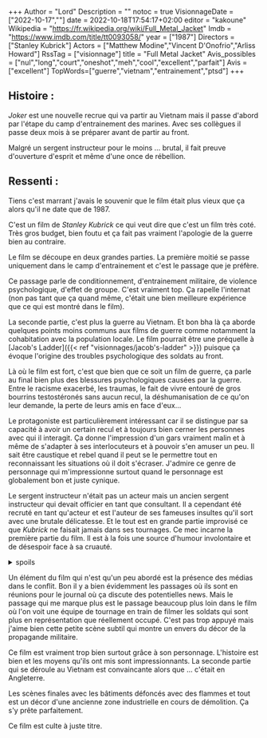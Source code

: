 +++
Author = "Lord"
Description = ""
notoc = true
VisionnageDate = ["2022-10-17",""]
date = 2022-10-18T17:54:17+02:00
editor = "kakoune"
Wikipedia = "https://fr.wikipedia.org/wiki/Full_Metal_Jacket"
Imdb = "https://www.imdb.com/title/tt0093058/"
year = ["1987"]
Directors = ["Stanley Kubrick"]
Actors = ["Matthew Modine","Vincent D'Onofrio","Arliss Howard"]
RssTag = ["visionnage"]
title = "Full Metal Jacket"
Avis_possibles = ["nul","long","court","oneshot","meh","cool","excellent","parfait"]
Avis = ["excellent"] 
TopWords=["guerre","vietnam","entrainement","ptsd"]
+++
## Histoire :
*Joker* est une nouvelle recrue qui va partir au Vietnam mais il passe d'abord par l'étape du camp d'entrainement des marines.
Avec ses collègues il passe deux mois à se préparer avant de partir au front.

Malgré un sergent instructeur pour le moins … brutal, il fait preuve d'ouverture d'esprit et même d'une once de rébellion.

## Ressenti :
Tiens c'est marrant j'avais le souvenir que le film était plus vieux que ça alors qu'il ne date que de 1987.

C'est un film de *Stanley Kubrick* ce qui veut dire que c'est un film très coté.
Très gros budget, bien foutu et ça fait pas vraiment l'apologie de la guerre bien au contraire.

Le film se découpe en deux grandes parties.
La première moitié se passe uniquement dans le camp d'entrainement et c'est le passage que je préfère.

Ce passage parle de conditionnement, d'entrainement militaire, de violence psychologique, d'effet de groupe.
C'est vraiment top.
Ça rapelle l'internat (non pas tant que ça quand même, c'était une bien meilleure expérience que ce qui est montré dans le film).

La seconde partie, c'est plus la guerre au Vietnam.
Et bon bha là ça aborde quelques points moins communs aux films de guerre comme notamment la cohabitation avec la population locale.
Le film pourrait être une préquelle à [Jacob's Ladder]({{< ref "visionnages/jacob's-ladder" >}}) puisque ça évoque l'origine des troubles psychologique des soldats au front.

Là où le film est fort, c'est que bien que ce soit un film de guerre, ça parle au final bien plus des blessures psychologiques causées par la guerre.
Entre le racisme exacerbé, les traumas, le fait de vivre entouré de gros bourrins testostéronés sans aucun recul, la déshumanisation de ce qu'on leur demande, la perte de leurs amis en face d'eux…

Le protagoniste est particulièrement intéressant car il se distingue par sa capacité à avoir un certain recul et à toujours bien cerner les personnes avec qui il interagit.
Ça donne l'impression d'un gars vraiment malin et à même de s'adapter à ses interlocuteurs et à pouvoir s'en amuser un peu.
Il sait être caustique et rebel quand il peut se le permettre tout en reconnaissant les situations où il doit s'écraser.
J'admire ce genre de personnage qui m'impressionne surtout quand le personnage est globalement bon et juste cynique.

Le sergent instructeur n'était pas un acteur mais un ancien sergent instructeur qui devait officier en tant que consultant.
Il a cependant été recruté en tant qu'acteur et est l'auteur de ses fameuses insultes qu'il sort avec une brutale délicatesse.
Et le tout est en grande partie improvisé ce que *Kubrick* ne faisait jamais dans ses tournages.
Ce mec incarne la première partie du film.
Il est à la fois une source d'humour involontaire et de désespoir face à sa cruauté.

<details><summary>spoils</summary>

Ce qui fout les boules à chaque fois c'est de voir que *Gomer Pyle* fini par dérailler à la toute fin.
Alors que son calvaire de l'entrainement s'achève et qu'il s'en libère (mais pour finalement partir à la guerre…), c'est là qu'il perd pied et crève l'instructeur avant de se suicider.

</details>

Un élément du film qui n'est qu'un peu abordé est la présence des médias dans le conflit.
Bon il y a bien évidemment les passages où ils sont en réunions pour le journal où ça discute des potentielles news.
Mais le passage qui me marque plus est le passage beaucoup plus loin dans le film où l'on voit une équipe de tournage en train de filmer les soldats qui sont plus en représentation que réellement occupé.
C'est pas trop appuyé mais j'aime bien cette petite scène subtil qui montre un envers du décor de la propagande militaire.

Ce film est vraiment trop bien surtout grâce à son personnage.
L'histoire est bien et les moyens qu'ils ont mis sont impressionnants.
La seconde partie qui se déroule au Vietnam est convaincante alors que … c'était en Angleterre.

Les scènes finales avec les bâtiments défoncés avec des flammes et tout est un décor d'une ancienne zone industrielle en cours de démolition.
Ça s'y prête parfaitement.

Ce film est culte à juste titre.
